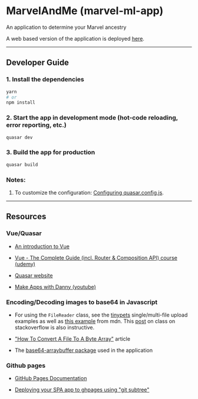 # MarvelAndMe (marvel-ml-app)

An application to determine your Marvel ancestry

A web based version of the application is deployed [here](https://ohmeow.github.io/fastai_2022_marvel_ml_app/#/).

---

## Developer Guide

### 1. Install the dependencies

```bash
yarn
# or
npm install
```

### 2. Start the app in development mode (hot-code reloading, error reporting, etc.)

```bash
quasar dev
```

### 3. Build the app for production

```bash
quasar build
```

### Notes:

1. To customize the configuration: [Configuring quasar.config.js](https://v2.quasar.dev/quasar-cli-webpack/quasar-config-js).

---

## Resources

### Vue/Quasar

- [An introduction to Vue](https://vuejs.org/guide/introduction.html)

- [Vue - The Complete Guide (incl. Router & Composition API) course (udemy)](https://www.udemy.com/course/vuejs-2-the-complete-guide/)

- [Quasar website](https://quasar.dev/)

- [Make Apps with Danny (youtube)](https://www.youtube.com/c/MakeAppswithDanny)

### Encoding/Decoding images to base64 in Javascript

- For using the `FileReader` class, see the [tinypets](https://github.com/fastai/tinypets) single/multi-file upload examples as well as [this example](https://developer.mozilla.org/en-US/docs/Web/API/FileReader/readAsDataURL) from mdn. This [post](https://stackoverflow.com/a/53944536/54818) on class on stackoverflow is also instructive.

- ["How To Convert A File To A Byte Array"](https://dilshankelsen.com/convert-file-to-byte-array/) article

- The [base64-arraybuffer package](https://www.npmjs.com/package/base64-arraybuffer) used in the application

### Github pages

- [GitHub Pages Documentation](https://docs.github.com/en/pages)

- [Deploying your SPA app to ghpages using "git subtree"](https://stackoverflow.com/a/36782614/54818)
